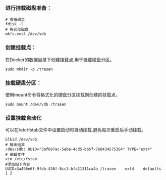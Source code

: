### 进行挂载磁盘准备：

```
# 查看磁盘
fdisk -l
# 格式化磁盘 
mkfs.ext4 /dev/vdb
```

### 创建挂载点：

在Docker的数据目录下创建挂载点,用于挂载硬盘分区。

```
sudo mkdir -p /trasen
```

### 挂载硬盘分区：

使用mount命令将格式化的硬盘分区挂载到创建的挂载点。

```
sudo mount /dev/vdb /trasen
```

### 设置挂载自动化

可以在/etc/fstab文件中设置启动时自动挂载,避免每次重启后手动挂载。

```
blkid /dev/vdb
# 输出结果
/dev/sdb: UUID="3af607ac-5ebe-4cd5-bb5f-760434575364" TYPE="ext4"
# 编辑文件
vim /etc/fstab
#添加如下内容
UUID=3a496e6f-9fdb-436f-8cc3-bfa21311ca4a /trasen    ext4    defaults    1 2
```

